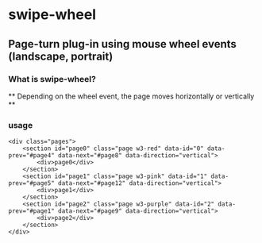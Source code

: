 # swipe-wheel
## **Page-turn plug-in using mouse wheel events (landscape, portrait)**

### What is swipe-wheel?
** Depending on the wheel event, the page moves horizontally or vertically **

### usage
```
<div class="pages">
	<section id="page0" class="page w3-red" data-id="0" data-prev="#page4" data-next="#page8" data-direction="vertical">
		<div>page0</div>
	</section>
	<section id="page1" class="page w3-pink" data-id="1" data-prev="#page5" data-next="#page12" data-direction="vertical">
		<div>page1</div>
	</section>
	<section id="page2" class="page w3-purple" data-id="2" data-prev="#page1" data-next="#page9" data-direction="vertical">
		<div>page2</div>
	</section>
</div>
```
